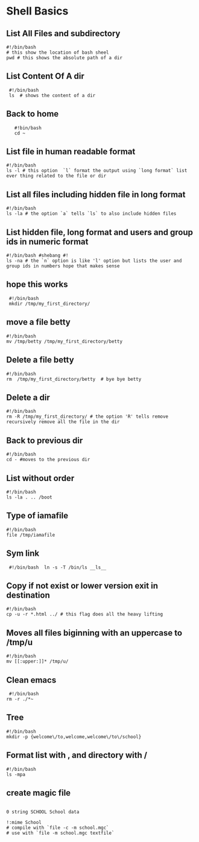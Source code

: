 # Shell Basics

## List All Files and subdirectory 
 ```
 #!/bin/bash 
 # this show the location of bash sheel 
 pwd # this shows the absolute path of a dir
 ```

 ## List Content Of A dir 
 ```
  #!/bin/bash 
  ls  # shows the content of a dir
 ```

 ## Back to home 
 ``` 
    #!bin/bash 
    cd ~
 ```

 ## List file in human readable format 
 ``` 
 #!/bin/bash
 ls -l # this option  `l` format the output using `long format` list ever thing related to the file or dir 
 ```

 ## List all files including hidden file in long format 
 ``` 
 #!/bin/bash 
 ls -la # the option `a` tells `ls` to also include hidden files 
 ```

 ## List hidden file, long format and users and group ids in numeric format 
 ``` 
 #!/bin/bash #shebang #! 
 ls -na # the `n` option is like 'l' option but lists the user and group ids in numbers hope that makes sense 
 ``` 

## hope this works
``` 
 #!/bin/bash 
 mkdir /tmp/my_first_directory/
 ```

## move a file betty 
``` 
#!/bin/bash 
mv /tmp/betty /tmp/my_first_directory/betty 
```

## Delete a file betty 
``` 
#!/bin/bash 
rm  /tmp/my_first_directory/betty  # bye bye betty 
``` 

## Delete a dir 
``` 
#!/bin/bash 
rm -R /tmp/my_first_directory/ # the option 'R' tells remove recursively remove all the file in the dir 
```  

## Back to previous dir 
``` 
#!/bin/bash 
cd - #moves to the previous dir 
``` 

## List without order 
``` 
#!/bin/bash 
ls -la . .. /boot 
```

## Type of iamafile 
```
#!/bin/bash 
file /tmp/iamafile 
```

## Sym link 
`` 
#!/bin/bash 
ln -s -T /bin/ls __ls__ 
``

## Copy if not exist or lower version exit in destination 
``` 
#!/bin/bash 
cp -u -r *.html ../ # this flag does all the heavy lifting 
`````

## Moves all files biginning with an uppercase to /tmp/u 
 ``` 
 #!/bin/bash 
 mv [[:upper:]]* /tmp/u/ 
 ```

## Clean emacs 
``` 
 #!/bin/bash 
rm -r ./*~ 
```

## Tree 
``` 
#!/bin/bash 
mkdir -p {welcome\/to,welcome,welcome\/to\/school} 
```

## Format list with , and directory with / 
``` 
#!/bin/bash 
ls -mpa 
```


## create magic file 
``` 

0 string SCHOOL School data

!:mime School
# compile with `file -c -m school.mgc`
# use with `file -m school.mgc textfile`
```
